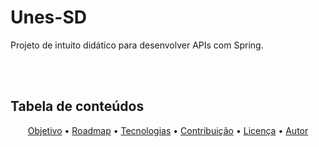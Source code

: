 <h1><strong>Unes-SD</strong></h1>
<p>Projeto de intuito didático para desenvolver APIs com Spring.</p>
<br><br>
<h2>Tabela de conteúdos</h2>
<p align="center">
 <a href="#objetivo">Objetivo</a> •
 <a href="#roadmap">Roadmap</a> • 
 <a href="#tecnologias">Tecnologias</a> • 
 <a href="#contribuicao">Contribuição</a> • 
 <a href="#licenca">Licença</a> • 
 <a href="#autor">Autor</a>
</p>


